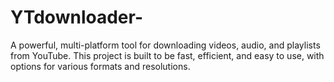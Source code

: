 # YTdownloader-
A powerful, multi-platform tool for downloading videos, audio, and playlists from YouTube. This project is built to be fast, efficient, and easy to use, with options for various formats and resolutions.
